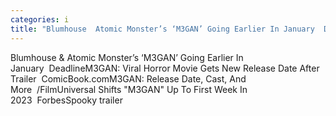 ```yaml
---
categories: i
title: "Blumhouse  Atomic Monster’s ‘M3GAN’ Going Earlier In January  Deadline"
---
```

Blumhouse & Atomic Monster’s ‘M3GAN’ Going Earlier In January&nbsp;&nbsp;DeadlineM3GAN: Viral Horror Movie Gets New Release Date After Trailer&nbsp;&nbsp;ComicBook.comM3GAN: Release Date, Cast, And More&nbsp;&nbsp;/FilmUniversal Shifts "M3GAN" Up To First Week In 2023&nbsp;&nbsp;ForbesSpooky trailer